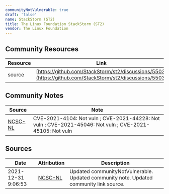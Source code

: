 ```yaml
---
communityNotVulnerable: true
draft: 'false'
name: StackStorm (ST2)
title: The Linux Foundation StackStorm (ST2)
vendor: The Linux Foundation
---
```



## Community Resources
| Resource | Link |
| --- | --- |
| source | [https://github.com/StackStorm/st2/discussions/5503](https://github.com/StackStorm/st2/discussions/5503) |

## Community Notes
| Source | Note |
| --- | --- |
| [NCSC-NL](https://github.com/NCSC-NL/log4shell/blob/main/software/README.md) | CVE-2021-4104: Not vuln ; CVE-2021-44228: Not vuln ; CVE-2021-45046: Not vuln ; CVE-2021-45105: Not vuln </ul> |

## Sources
| Date | Attribution | Description |
| --- | --- | --- |
| 2021-12-31 9:06:53 | [NCSC-NL](https://github.com/NCSC-NL/log4shell/blob/main/software/README.md) | Updated communityNotVulnerable. Updated community note. Updated community link source.  |
